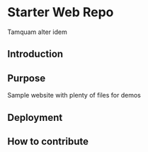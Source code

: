 # Starter Web Repo

Tamquam alter idem

## Introduction

## Purpose

Sample website with plenty of files for demos

## Deployment

## How to contribute